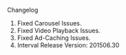 Changelog

1. Fixed Carousel Issues.
2. Fixed Video Playback Issues.
3. Fixed Ad-Caching Issues.
4. Interval Release Version: 201506.30
